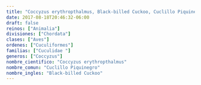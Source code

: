 ```yaml
---
title: "Coccyzus erythropthalmus, Black-billed Cuckoo, Cuclillo Piquinegro"
date: 2017-08-18T20:46:32-06:00
draft: false
reinos: ["Animalia"]
divisiones: ["Chordata"]
clases: ["Aves"]
ordenes: ["Cuculiformes"]
familias: ["Cuculidae "]
generos: ["Coccyzus"]
nombre_cientifico: "Coccyzus erythropthalmus"
nombre_comun: "Cuclillo Piquinegro"
nombre_ingles: "Black-billed Cuckoo"
---
```

